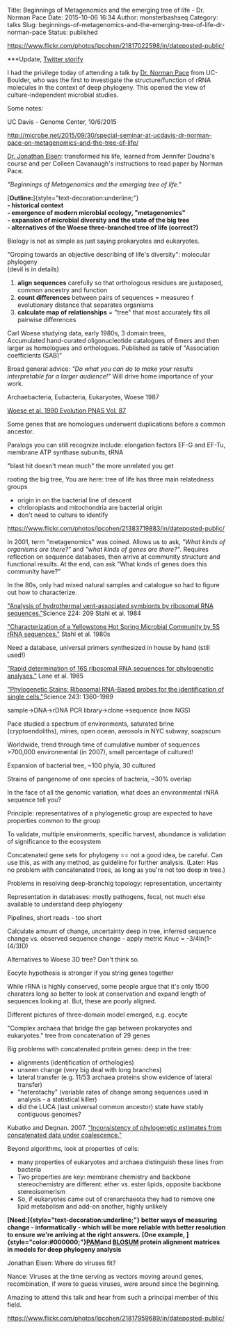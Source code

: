 Title: Beginnings of Metagenomics and the emerging tree of life - Dr. Norman Pace
Date: 2015-10-06 16:34
Author: monsterbashseq
Category: talks
Slug: beginnings-of-metagenomics-and-the-emerging-tree-of-life-dr-norman-pace
Status: published

https://www.flickr.com/photos/lpcohen/21817022598/in/dateposted-public/

\*\*\*Update, [Twitter
storify](https://storify.com/phylogenomics/norm-pace-talk-at-ucdavis)

I had the privilege today of attending a talk by [Dr. Norman
Pace](http://pacelab.colorado.edu/index.html) from UC-Boulder, who was
the first to investigate the structure/function of rRNA molecules in the
context of deep phylogeny. This opened the view of culture-independent
microbial studies.

Some notes:

UC Davis - Genome Center, 10/6/2015

http://microbe.net/2015/09/30/special-seminar-at-ucdavis-dr-norman-pace-on-metagenomics-and-the-tree-of-life/

[Dr. Jonathan Eisen](https://phylogenomics.wordpress.com/): transformed
his life, learned from Jennifer Doudna's course and per Colleen
Cavanaugh's instructions to read paper by Norman Pace.

*"Beginnings of Metagenomics and the emerging tree of life."*

[**Outline:**]{style="text-decoration:underline;"}  
**- historical context**  
**- emergence of modern microbial ecology, "metagenomics"**  
**- expansion of microbial diversity and the state of the big tree**  
**- alternatives of the Woese three-branched tree of life (correct?)**

Biology is not as simple as just saying prokaryotes and eukaryotes.

"Groping towards an objective describing of life's diversity": molecular
phylogeny  
(devil is in details)

1.  **align sequences** carefully so that orthologous residues are
    juxtaposed, common ancestry and function
2.  **count differences** between pairs of sequences = measureo f
    evolutionary distance that separates organisms
3.  **calculate map of relationships** = "tree" that most accurately
    fits all pairwise differences

Carl Woese studying data, early 1980s, 3 domain trees,  
Accumulated hand-curated oligonucleotide catalogues of 6mers and then
larger as homologues and orthologues. Published as table of "Association
coefficients (SAB)"

Broad general advice: *"Do what you can do to make your results
interpretable for a larger audience!"* Will drive home importance of
your work.

Archaebacteria, Eubacteria, Eukaryotes, Woese 1987

[Woese et al. 1990 Evolution PNAS Vol.
87](http://www.pnas.org/content/87/12/4576.full.pdf)

Some genes that are homologues underwent duplications before a common
ancestor.

Paralogs you can still recognize include: elongation factors EF-G and
EF-Tu, membrane ATP synthase subunits, tRNA

"blast hit doesn't mean much" the more unrelated you get

rooting the big tree, You are here: tree of life has three main
relatedness groups  
- origin in on the bacterial line of descent  
- chrloroplasts and mitochondria are bacterial origin  
- don't need to culture to identify

https://www.flickr.com/photos/lpcohen/21383719883/in/dateposted-public/

In 2001, term "metagenomics" was coined. Allows us to ask, *"What kinds
of organisms are there?"* and *"what kinds of genes are
there?"*. Requires reflection on sequence databases, then arrive at
community structure and functional results. At the end, can ask "What
kinds of genes does this community have?"

In the 80s, only had mixed natural samples and catalogue so had to
figure out how to characterize.

["Analysis of hydrothermal vent-associated symbionts by ribosomal RNA
sequences."](http://www.ncbi.nlm.nih.gov/pubmed/17741220)Science 224:
209 Stahl et al. 1984

["Characterization of a Yellowstone Hot Spring Microbial Community by 5S
rRNA sequences."](http://www.ncbi.nlm.nih.gov/pmc/articles/PMC241732/)
Stahl et al. 1980s

Need a database, universal primers synthesized in house by hand (still
used!)

["Rapid determination of 16S ribosomal RNA sequences for phylogenotic
analyses."](http://www.pnas.org/content/82/20/6955.short) Lane et al.
1985

["Phylogenetic Stains: Ribosomal RNA-Based probes for the identification
of single cells."](http://www.ncbi.nlm.nih.gov/pubmed/2466341)Science
243: 1360-1989

sample-&gt;DNA-&gt;rDNA PCR library-&gt;clone-&gt;sequence (now NGS)

Pace studied a spectrum of environments, saturated brine
(cryptoendoliths), mines, open ocean, aerosols in NYC subway, soapscum

Worldwide, trend through time of cumulative number of sequences
&gt;700,000 environmental (in 2007), small percentage of cultured!

Expansion of bacterial tree, \~100 phyla, 30 cultured

Strains of pangenome of one species of bacteria, \~30% overlap

In the face of all the genomic variation, what does an environmental
rNRA sequence tell you?

Principle: representatives of a phylogenetic group are expected to have
properties common to the group

To validate, multiple environments, specific harvest, abundance is
validation of significance to the ecosystem

Concatenated gene sets for phylogeny == not a good idea, be careful. Can
use this, as with any method, as guideline for further analysis. (Later:
Has no problem with concatenated trees, as long as you're not too deep
in tree.)

Problems in resolving deep-branchig topology: representation,
uncertainty

Representation in databases: mostly pathogens, fecal, not much else
available to understand deep phylogeny

Pipelines, short reads - too short

Calculate amount of change, uncertainty deep in tree, inferred sequence
change vs. observed sequence change - apply metric Knuc =
-3/4ln(1-(4/3)D)

Alternatives to Woese 3D tree? Don't think so.

Eocyte hypothesis is stronger if you string genes together

While rRNA is highly conserved, some people argue that it's only 1500
charaters long so better to look at conservation and expand length of
sequences looking at. But, these are poorly aligned.

Different pictures of three-domain model emerged, e.g. eocyte

"Complex archaea that bridge the gap between prokaryotes and
eukaryotes." tree from concatenation of 29 genes

Big problems with concatenated protein genes: deep in the tree:  
- alignments (identification of orthologies)  
- unseen change (very big deal with long branches)  
- lateral transfer (e.g. 11/53 archaea proteins show evidence of lateral
transfer)  
- "heterotachy" (variable rates of change among sequences used in
analysis - a statistical killer)  
- did the LUCA (last universal common ancestor) state have stably
contiguous genomes?

Kubatko and Degnan. 2007. ["Inconsistency of phylogenetic estimates from
concatenated data under
coalescence."](http://www.ncbi.nlm.nih.gov/pubmed/17366134)

Beyond algorithms, look at properties of cells:

-   many properties of eukaryotes and archaea distinguish these lines
    from bacteria
-   Two properties are key: membrane chemistry and backbone
    stereochemistry are different: ether vs. ester lipids, opposite
    backbone stereoisomerism
-   So, if eukaryotes came out of crenarchaeota they had to remove one
    lipid metabolism and add-on another, highly unlikely

**[Need:]{style="text-decoration:underline;"} better ways of measuring
change - informatically - which will be more reliable with better
resolution to ensure we're arriving at the right answers. [One
example, ]{style="color:#000000;"}[PAM](https://en.wikipedia.org/wiki/Point_accepted_mutation)and
[BLOSUM](https://en.wikipedia.org/wiki/BLOSUM) protein alignment
matrices in models for deep phylogeny analysis**

Jonathan Eisen: Where do viruses fit?

Nance: Viruses at the time serving as vectors moving around genes,
recombination, if were to guess viruses, were around since the
beginning.

Amazing to attend this talk and hear from such a principal member of
this field.

https://www.flickr.com/photos/lpcohen/21817959689/in/dateposted-public/

